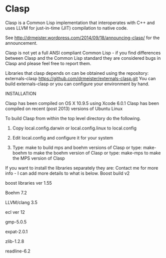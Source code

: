 Clasp
===============
Clasp is a Common Lisp implementation that interoperates with C++ and uses LLVM for just-in-time (JIT) compilation to native code.

See http://drmeister.wordpress.com/2014/09/18/announcing-clasp/ for the announcement.

Clasp is not yet a full ANSI compliant Common Lisp - if you find differences between Clasp and the Common Lisp standard they are considered bugs in Clasp and please feel free to report them.

Libraries that clasp depends on can be obtained using the repository: externals-clasp
https://github.com/drmeister/externals-clasp.git
You can build externals-clasp or you can configure your environment by hand.

INSTALLATION

Clasp has been compiled on OS X 10.9.5 using Xcode 6.0.1
Clasp has been compiled on recent (post 2013) versions of Ubuntu Linux

To build Clasp from within the top level directory do the following.

1) Copy local.config.darwin or local.config.linux to local.config

2) Edit local.config and configure it for your system

3) Type: make   to build mps and boehm versions of Clasp 
or type: make-boehm   to make the boehm version of Clasp
or type: make-mps     to make the MPS version of Clasp

If you want to install the libraries separately they are:
Contact me for more info - I can add more details to what is below.
Boost build v2<p>
boost libraries ver 1.55<p>
Boehm 7.2<p>
LLVM/clang 3.5<p>
ecl ver 12<p>
gmp-5.0.5<p>
expat-2.0.1<p>
zlib-1.2.8<p>
readline-6.2<p>
                                                                                                        

